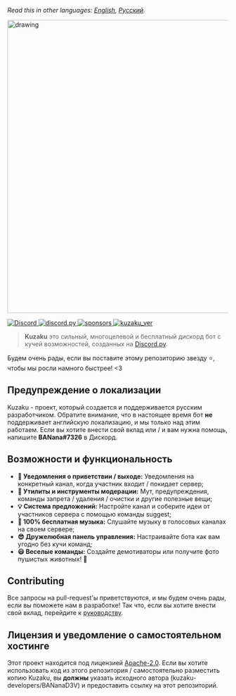 
*Read this in other languages: [English](en.readme.md), [Русский](readme.md).*

<img src="https://cdn.discordapp.com/attachments/868788280752222218/878154431282184202/kuzaku_banner-removebg-preview.png" alt="drawing" width="666"/>
<p>
  <a href="https://discord.gg/FeYTfmtTzq">
    <img src="https://img.shields.io/discord/761991504793174117.svg?logo=discord&colorB=7289DA" alt="Discord">
  </a>
  <a href="https://discordpy.readthedocs.io/en/stable/">
    <img src="https://img.shields.io/badge/discord.py-v1.7.3-blue.svg?logo=python" alt="discord.py">
  </a>
   <a href="https://github.com/kuzaku-developers/kuzaku">
    <img src="https://img.shields.io/github/sponsors/kuzaku-developers?logo=github" alt="sponsors">
  </a>
  <a href="https://github.com/kuzaku-developers/kuzaku">
    <img src="https://img.shields.io/badge/kuzaku%20version-0.0.3-blue" alt="kuzaku_ver">
  </a>
</p>

> **Kuzaku** это сильный, многоцелевой и бесплатный дискорд бот с кучей возможностей, созданных на [Discord.py](https://discordpy.readthedocs.io/en/stable/).

Будем очень рады, если вы поставите этому репозиторию звезду ⭐, чтобы мы росли намного быстрее! <3

## Предупреждение о локализации
Kuzaku - проект, который создается и поддерживается русским разработчиком. Обратите внимание, что в настоящее время бот **не** поддерживает английскую локализацию, и мы только над этим работаем. Если вы хотите внести свой вклад или / и вам нужна помощь, напишите **BANana#7326** в Дискорд.

## Возможности и функциональность
- **👋 Уведомления о приветствии / выходе:** Уведомления на конкретный канал, когда участник входит / покидает сервер;
- **🔧 Утилиты и инструменты модерации:** Мут, предупреждения, команды запрета / удаления / очистки и другие полезные вещи;
- **💡 Система предложений:** Настройте канал и соберите идеи от участников сервера с помощью команды suggest;
- **🎵 100% бесплатная музыка:** Слушайте музыку в голосовых каналах на своем сервере;
- **😎 Дружелюбная панель управления:** Настраивайте бота как вам угодно без кучи команд;
- **😃 Веселые команды:** Создайте демотиваторы или получите фото пушистых животных! 🦊

## Contributing
Все запросы на pull-request'ы приветствуются, и мы будем очень рады, если вы поможете нам в разработке! Так что, если вы хотите внести свой вклад, перейдите к [руководству](en.contributing.md).

## Лицензия и уведомление о самостоятельном хостинге
Этот проект находится под лицензией [Apache-2.0](LICENSE). Если вы хотите использовать код из этого репозитория / самостоятельно разместить копию Kuzaku, вы **должны** указать исходного автора (kuzaku-developers/BANanaD3V) и предоставить ссылку на этот репозиторий.
